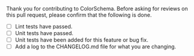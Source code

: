 Thank you for contributing to ColorSchema. Before asking for reviews on this pull request, please confirm that the following is done.

- [ ] Lint tests have passed.
- [ ] Unit tests have passed.
- [ ] Unit tests have been added for this feature or bug fix.
- [ ] Add a log to the CHANGELOG.md file for what you are changing.